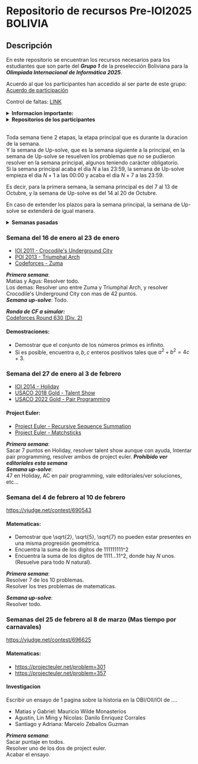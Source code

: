 # Repositorio de recursos Pre-IOI2025 BOLIVIA

## Descripción
En este repositorio se encuentran los recursos necesarios para los estudiantes que son parte del ***Grupo 1*** de la preselección Boliviana para la ***Olimpiada Internacional de Informática 2025***.

Acuerdo al que los participantes han accedido al ser parte de este grupo:
[Acuerdo de participación](acuerdo_seleccion.pdf)

Control de faltas: [LINK](https://docs.google.com/spreadsheets/d/1tsXJCeONmFjqk2_BlYV3drhrstv0KH1NlLjkyPN3OrI/edit?usp=sharing) 

<details>
<summary> <b>Informacion importante:</b> </summary>

Encargados del proceso de seleccion:
|Nombre|Correo|Telegram|
|------|------|--------|
|Diego Angulo Ramirez|diegoangulo5@gmail.com|[@diegopenguino](https://t.me/diegopenguino)|
|Fabricio Cabrera Gordillo|chubyxd1627@gmail.com||
|Rodolfo Catunta Uturunco|rodolfo.catunta.uturunco@gmail.com|[@lordofmont](https://t.me/lordofmont)|
|Shamir Teran Mustafa|shamirteranmustafa@gmail.com|[@shezitt](https://t.me/shezitt)|

Cronograma de problemas y CFs para entrenadores: [LINK](https://docs.google.com/spreadsheets/d/1uRgo3StNSvwGcxwwd8mc0H9qdgSPE1RHVJkWXMMy9HE/edit?usp=sharing)

</details>

<details>
<summary> <b>Repositorios de los participantes</b> </summary>

|Nombre|
|------|
|[Agustin](https://github.com/aguss-afk/GAY-DE-ALALAY)|
|[Lin Ming](https://github.com/Lincito-31/Preseleccion)|
|[Gabriel](https://github.com/Gabriel765324/Carpeta)|
|[Matias](https://github.com/Matbubble/Heaven-Knows-Im-Miserable-Now)|
|[Santiago](https://github.com/santi3223/PreseleccionIOI)|
|[Jesus](https://github.com/ozner77/ozner)|
|[Adri](https://github.com/adriines/IOI2025)|
</details>
<br>

Toda semana tiene 2 etapas, la etapa principal que es durante la duracion de la semana.<br>
Y la semana de Up-solve, que es la semana siguiente a la principal, en la semana de Up-solve se resuelven los problemas que no se pudieron resolver en la semana principal, algunos teniendo carácter obligatorio.<br>
Si la semana principal acaba el dia $N$ a las 23:59, la semana de Up-solve empieza el dia $N+1$ a las 00:00 y acaba el dia $N+7$ a las 23:59.

Es decir, para la primera semana, la semana principal es del 7 al 13 de Octubre, y la semana de Up-solve es del 14 al 20 de Octubre.

En caso de extender los plazos para la semana principal, la semana de Up-solve se extenderá de igual manera.

<details>
<summary> <b>Semanas pasadas</b> </summary>

## OCTUBRE
### Semana del 7 al 13 de Octubre
***Problemas Obligatorios:*** 
 - [TEAMWORK](https://usaco.org/index.php?page=viewproblem2&cpid=863)
 - [Mike and Feet](https://codeforces.com/contest/547/problem/B)
 - [Marbles](https://www.spoj.com/problems/MARBLES/)

***Primera semana***: Minimo uno<br>
***Semana Up-Solve***: Todos

***Ronda de CF a simular:*** <br>
[Codeforces Round #686 (Div. 3)](https://codeforces.com/contest/1454/)

***Semana Up-solve***: Un problema extra, aparte de los resueltos durante la simulación.

***Demostracion matematica:*** [LINK](math_tasks/problem_08_10_24.pdf)

_Subir hasta el 16 de octubre. Resolver al menos 6 de los 10 incisos._

### Semana del 15 al 23 de Octubre
***Problemas Obligatorios:*** 
 - [Horoscope Matrix](https://www.codechef.com/LTIME91B/problems/HRSCPMTR)
 - [Justice Served](https://codeforces.com/gym/104875/attachments)
 - [Zero-One (Hard Version)](https://codeforces.com/contest/1733/problem/D2)

***Primera semana***: ???<br>
***Semana Up-Solve***: ???

***Ronda de CF a simular:*** <br>
[Codeforces Round 565 (Div. 3)](https://codeforces.com/contest/1176)

***Semana Up-solve***: ???

### Semana del 23 al 31 de Octubre
***Problemas Obligatorios:*** 
 - [IOI10 - Traffic](https://oj.uz/problem/view/IOI10_traffic)
 - [IOI12 - Rings](https://oj.uz/problem/view/IOI12_rings)
 - [Vacations](https://codeforces.com/contest/699/problem/C)

***Primera semana***: 50 puntos en traffic, para los otros 2 hacer submissions que resuelvan el problema aunque de 0 puntos/WA/TLE<br>
***Semana Up-Solve***: 100 puntos en traffic, ?? puntos en Rings, resolver Vacations.

***Ronda de CF a simular:*** <br>
[Codeforces Round 603 (Div. 2)](https://codeforces.com/contest/1263)

***Semana Up-solve***: Un problema extra, aparte de los resueltos durante la simulación.

## NOVIEMBRE

### Semana del 31 de octubre al 7 de noviembre
***Problemas Obligatorios:*** 
 - [Triangles](https://codeforces.com/gym/105187/problem/C)
 - [IOI11 - Ricehub](https://oj.uz/problem/view/IOI11_ricehub)
 - [JOI18 - Stove](https://oj.uz/problem/view/JOI18_stove)

***Primera semana***: 68 puntos en Ricehub, 50 en Stove, 25 en Triangles <br>
***Semana Up-Solve***: 100 en Ricehub, 100 en Stove ?? en Triangles

### Semana del 25 de noviembre al 2 de diciembre
***Problemas Obligatorios:*** 
 - [HALLOW](https://www.spoj.com/problems/HALLOW/)
 - [Graph Girth](https://cses.fi/problemset/task/1707/)
 - [Investigation](https://cses.fi/problemset/task/1202)

***Primera semana***: Mínimo dos problemas. <br>
***Semana Up-Solve***: Todo.

## DICIEMBRE

### Semana del 10 de diciembre al 17 de diciembre
- [Company Queries II](https://cses.fi/problemset/task/1688)
- [Distance Queries](https://cses.fi/problemset/task/1135)
- [Minimmum spanning tree for each edge](https://codeforces.com/contest/609/problem/E)

***Primera semana***: Mínimo dos problemas. <br>
***Semana Up-Solve***: Todo.

### Semana del 17 de diciembre al 24 de diciembre
- [Mutating DNA](https://oj.uz/problem/view/IOI21_dna)
- [Bicycles](https://codeforces.com/contest/1915/problem/G)
- [Tanya and Password](https://codeforces.com/contest/508/problem/D)

***Primera semana***: Mínimo un problema de los últimos dos y al menos 21 puntos en Mutating DNA. <br>
***Semana Up-Solve***: Todo.

### Semana del 29 de diciembre al 5 de enero
- [Lin, el pintor](https://vjudge.net/contest/682652#problem/A)
- [La tarea del Agus](https://vjudge.net/contest/682652#problem/B)
- [Peluches](https://vjudge.net/contest/682652#problem/C)

**Contraseña del contest**: siono
  
***Primera semana***: Mínimo dos problemas. <br>
***Semana Up-Solve***: Todo.

</details>

### Semana del 16 de enero al 23 de enero

- [IOI 2011 - Crocodile's Underground City](https://oj.uz/problem/view/IOI11_crocodile)
- [POI 2013 - Triumphal Arch](https://oj.uz/problem/view/POI13_luk)
- [Codeforces - Zuma](https://codeforces.com/contest/607/problem/B)

***Primera semana***:<br>
Matias y Agus: Resolver todo.<br>
Los demas: Resolver uno entre Zuma y Triumphal Arch, y resolver Crocodile's Underground City con mas de 42 puntos.<br>
***Semana up-solve***: Todo.

***Ronda de CF a simular:*** <br>
[Codeforces Round 630 (Div. 2)](https://codeforces.com/contest/1332)

#### Demostraciones:
- Demostrar que el conjunto de los números primos es infinito.
- Si es posible, encuentra $a,b,c$ enteros positivos tales que $a^2 + b^2 = 4c + 3$.

### Semana del 27 de enero al 3 de febrero
- [IOI 2014 - Holiday](https://oj.uz/problem/view/IOI14_holiday)
- [USACO 2018 Gold - Talent Show](https://usaco.org/index.php?page=viewproblem2&cpid=839)
- [USACO 2022 Gold - Pair Programming](https://usaco.org/index.php?page=viewproblem2&cpid=1234)

#### Project Euler:
- [Project Euler - Recursive Sequence Summation](https://projecteuler.net/problem=918)
- [Project Euler - Matchsticks](https://projecteuler.net/problem=893)

***Primera semana***:<br>
Sacar 7 puntos en Holiday,  resolver talent show aunque con ayuda, Intentar pair programming, resolver ambos de project euler.
***Prohibido ver editoriales esta semana***<br>
***Semana up-solve***: <br>
47 en Holiday, AC en pair programming, vale editoriales/ver soluciones, etc...

### Semana del 4 de febrero al 10 de febrero
https://vjudge.net/contest/690543

#### Matematicas:
- Demostrar que \sqrt{2}, \sqrt{5}, \sqrt{7} no pueden estar presentes en una misma progresión geométrica.
- Encuentra la suma de los digitos de 111111111^2
- Encuentra la suma de los digitos de 1111...11^2, donde hay $N$ unos. (Resuelve para todo $N$ natural).

***Primera semana***:<br>
Resolver 7 de los 10 problemas.<br>
Resolver los tres problemas de matematicas.<br>

***Semana up-solve***: <br>
Resolver todo.

### Semanas del 25 de febrero al 8 de marzo (Mas tiempo por carnavales)
https://vjudge.net/contest/696625

#### Matematicas:
- https://projecteuler.net/problem=301
- https://projecteuler.net/problem=357

#### Investigacion
Escribir un ensayo de 1 pagina sobre la historia en la OBI/OII/IOI de ....
- Matias y Gabriel: Mauricio Wilde Monasterios
- Agustin, Lin Ming y Nicolas: Danilo Enriquez Corrales
- Santiago y Adriana: Marcelo Zeballos Guzman

***Primera semana***:<br>
Sacar puntaje en todos.<br>
Resolver uno de los dos de project euler.<br>
Acabar el ensayo.